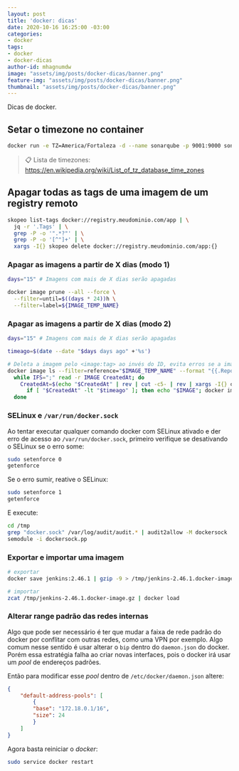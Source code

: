 ```yaml
---
layout: post
title: 'docker: dicas'
date: 2020-10-16 16:25:00 -03:00
categories:
- docker
tags:
- docker
- docker-dicas
author-id: mhagnumdw
image: "assets/img/posts/docker-dicas/banner.png"
feature-img: "assets/img/posts/docker-dicas/banner.png"
thumbnail: "assets/img/posts/docker-dicas/banner.png"
---
```


Dicas de docker.

<!--more-->

## Setar o timezone no container

```bash
docker run -e TZ=America/Fortaleza -d --name sonarqube -p 9001:9000 sonarqube:8.2-community
```

> 📋 Lista de timezones: <https://en.wikipedia.org/wiki/List_of_tz_database_time_zones>

## Apagar todas as tags de uma imagem de um registry remoto

```bash
skopeo list-tags docker://registry.meudominio.com/app | \
  jq -r '.Tags' | \
  grep -P -o '".*?"' | \
  grep -P -o '[^"]+' | \
  xargs -I{} skopeo delete docker://registry.meudominio.com/app:{}
```

### Apagar as imagens a partir de X dias (modo 1)

```bash
days="15" # Imagens com mais de X dias serão apagadas

docker image prune --all --force \
  --filter=until=$((days * 24))h \
  --filter=label=${IMAGE_TEMP_NAME}
```

### Apagar as imagens a partir de X dias (modo 2)

```bash
days="15" # Imagens com mais de X dias serão apagadas

timeago=$(date --date "$days days ago" +'%s')

# Deleta a imagem pelo <image:tag> ao invés do ID, evita erros se a imagem estiver sendo referenciada
docker image ls --filter=reference="$IMAGE_TEMP_NAME" --format "{{.Repository}}:{{.Tag}};{{.CreatedAt}}" |
  while IFS=";" read -r IMAGE CreatedAt; do
    CreatedAt=$(echo "$CreatedAt" | rev | cut -c5- | rev | xargs -I{} date -d {} +%s);
      if [ "$CreatedAt" -lt "$timeago" ]; then echo "$IMAGE"; docker image rm --force "$IMAGE"; fi;
  done
```

### SELinux e `/var/run/docker.sock`

Ao tentar executar qualquer comando docker com SELinux ativado e der erro de acesso ao `/var/run/docker.sock`, primeiro verifique se desativando o SELinux se o erro some:

```bash
sudo setenforce 0
getenforce
```

Se o erro sumir, reative o SELinux:

```bash
sudo setenforce 1
getenforce
```

E execute:

```bash
cd /tmp
grep "docker.sock" /var/log/audit/audit.* | audit2allow -M dockersock
semodule -i dockersock.pp
```

### Exportar e importar uma imagem

```bash
# exportar
docker save jenkins:2.46.1 | gzip -9 > /tmp/jenkins-2.46.1.docker-image.gz

# importar
zcat /tmp/jenkins-2.46.1.docker-image.gz | docker load
```

### Alterar range padrão das redes internas

Algo que pode ser necessário é ter que mudar a faixa de rede padrão do docker por conflitar com outras redes, como uma VPN por exemplo.
Algo comum nesse sentido é usar alterar o `bip` dentro do `daemon.json` do docker. Porém essa estratégia falha ao criar novas interfaces, pois o docker irá usar um _pool_ de endereços padrões.

Então para modificar esse _pool_ dentro de `/etc/docker/daemon.json` altere:

```json
{
    "default-address-pools": [
        {
        "base": "172.18.0.1/16",
        "size": 24
        }
    ]
}
```

Agora basta reiniciar o _docker_:

```bash
sudo service docker restart
```
